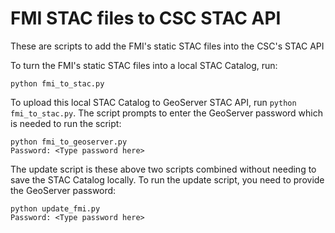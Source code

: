 # FMI STAC files to CSC STAC API

These are scripts to add the FMI's static STAC files into the CSC's STAC API

To turn the FMI's static STAC files into a local STAC Catalog, run:
```
python fmi_to_stac.py
```

To upload this local STAC Catalog to GeoServer STAC API, run `python fmi_to_stac.py`. The script prompts to enter the GeoServer password which is needed to run the script:
```
python fmi_to_geoserver.py
Password: <Type password here>
```

The update script is these above two scripts combined without needing to save the STAC Catalog locally. To run the update script, you need to provide the GeoServer password:
```
python update_fmi.py
Password: <Type password here>
```
